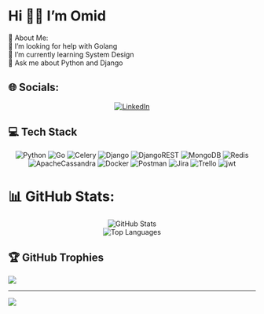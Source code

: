 # Hi 👋🏻 I’m Omid
💫 About Me: <br>
🤝 I’m looking for help with Golang<br>🌱 I’m currently learning System Design<br>💬 Ask me about Python and Django


## 🌐 Socials:
<div align="center">
  <a href="https://linkedin.com/in/omid-abdolvand">
    <img src="https://img.shields.io/badge/LinkedIn-%230077B5.svg?logo=linkedin&logoColor=white" alt="LinkedIn" />
  </a>
</div>

##  💻 Tech Stack
<div align="center">
  <img src="https://img.shields.io/badge/python-3670A0?style=flat-square&logo=python&logoColor=ffdd54" alt="Python" /> 
  <img src="https://img.shields.io/badge/go-%2300ADD8.svg?style=flat-square&logo=go&logoColor=white" alt="Go" /> 
  <img src="https://img.shields.io/badge/celery-%23a9cc54.svg?style=flat-square&logo=celery&logoColor=ddf4a4" alt="Celery" /> 
  <img src="https://img.shields.io/badge/django-%23092E20.svg?style=flat-square&logo=django&logoColor=white" alt="Django" /> 
  <img src="https://img.shields.io/badge/DJANGO-REST-ff1709?style=flat-square&logo=django&logoColor=white&color=ff1709&labelColor=gray" alt="DjangoREST" /> 
  <img src="https://img.shields.io/badge/MongoDB-%234ea94b.svg?style=flat-square&logo=mongodb&logoColor=white" alt="MongoDB" /> 
  <img src="https://img.shields.io/badge/redis-%23DD0031.svg?style=flat-square&logo=redis&logoColor=white" alt="Redis" /> 
  <img src="https://img.shields.io/badge/cassandra-%231287B1.svg?style=flat-square&logo=apache-cassandra&logoColor=white" alt="ApacheCassandra" /> 
  <img src="https://img.shields.io/badge/docker-%230db7ed.svg?style=flat-square&logo=docker&logoColor=white" alt="Docker" /> 
  <img src="https://img.shields.io/badge/Postman-FF6C37?style=flat-square&logo=postman&logoColor=white" alt="Postman" /> 
  <img src="https://img.shields.io/badge/jira-%230A0FFF.svg?style=flat-square&logo=jira&logoColor=white" alt="Jira" /> 
  <img src="https://img.shields.io/badge/Trello-%23026AA7.svg?style=flat-square&logo=Trello&logoColor=white" alt="Trello" /> 
  <img src="https://img.shields.io/badge/JWT-black?style=flat-square&logo=JSON%20web%20tokens" alt="jwt" />
</div>


# 📊 GitHub Stats:
<div align="center">
  <img src="https://github-readme-stats.vercel.app/api?username=OMID-ABDOLVAND&theme=default&hide_border=false&include_all_commits=false&count_private=false" alt="GitHub Stats" /> </br>
  <img src="https://github-readme-stats.vercel.app/api/top-langs/?username=OMID-ABDOLVAND&theme=default&hide_border=false&include_all_commits=false&count_private=false&layout=compact" alt="Top Languages" />
</div>


## 🏆 GitHub Trophies
![](https://github-profile-trophy.vercel.app/?username=OMID-ABDOLVAND&theme=flat&margin-w=15)

---
[![](https://visitcount.itsvg.in/api?id=OMID-ABDOLVAND&icon=0&color=0)](https://visitcount.itsvg.in)

<!-- Proudly created with GPRM ( https://gprm.itsvg.in ) -->
